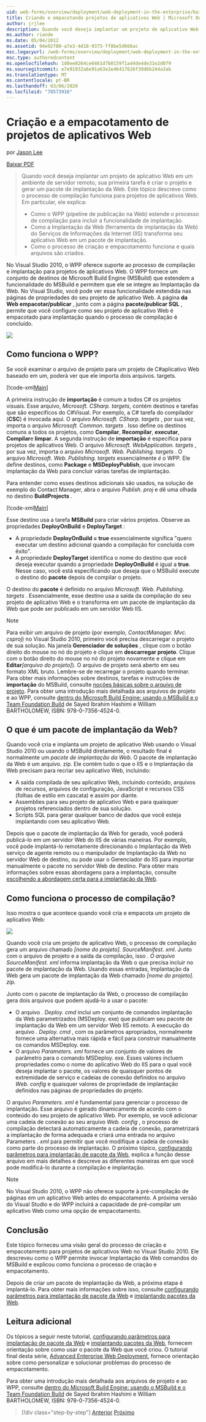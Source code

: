 ```yaml
---
uid: web-forms/overview/deployment/web-deployment-in-the-enterprise/building-and-packaging-web-application-projects
title: Criando e empacotando projetos de aplicativos Web | Microsoft Docs
author: jrjlee
description: Quando você deseja implantar um projeto de aplicativo Web em um ambiente de servidor remoto, sua primeira tarefa é compilar o projeto e gerar um pacote de implantação da Web...
ms.author: riande
ms.date: 05/04/2012
ms.assetid: 94e92f80-a7e3-4d18-9375-ff8be5d666ac
msc.legacyurl: /web-forms/overview/deployment/web-deployment-in-the-enterprise/building-and-packaging-web-application-projects
msc.type: authoredcontent
ms.openlocfilehash: 1d0ee0264ce6461d7b0159f1a44de4de31e2d079
ms.sourcegitcommit: e7e91932a6e91a63e2e46417626f39d6b244a3ab
ms.translationtype: MT
ms.contentlocale: pt-BR
ms.lasthandoff: 03/06/2020
ms.locfileid: "78573916"
---
```

# <a name="building-and-packaging-web-application-projects"></a>Criação e a empacotamento de projetos de aplicativos Web

por [Jason Lee](https://github.com/jrjlee)

[Baixar PDF](https://msdnshared.blob.core.windows.net/media/MSDNBlogsFS/prod.evol.blogs.msdn.com/CommunityServer.Blogs.Components.WeblogFiles/00/00/00/63/56/8130.DeployingWebAppsInEnterpriseScenarios.pdf)

> Quando você deseja implantar um projeto de aplicativo Web em um ambiente de servidor remoto, sua primeira tarefa é criar o projeto e gerar um pacote de implantação da Web. Este tópico descreve como o processo de compilação funciona para projetos de aplicativos Web. Em particular, ele explica:
> 
> - Como o WPP (pipeline de publicação na Web) estende o processo de compilação para incluir a funcionalidade de implantação.
> - Como a Implantação da Web (ferramenta de implantação da Web) do Serviços de Informações da Internet (IIS) transforma seu aplicativo Web em um pacote de implantação.
> - Como o processo de criação e empacotamento funciona e quais arquivos são criados.

No Visual Studio 2010, o WPP oferece suporte ao processo de compilação e implantação para projetos de aplicativos Web. O WPP fornece um conjunto de destinos de Microsoft Build Engine (MSBuild) que estendem a funcionalidade do MSBuild e permitem que ele se integre ao Implantação da Web. No Visual Studio, você pode ver essa funcionalidade estendida nas páginas de propriedades do seu projeto de aplicativo Web. A página **da Web empacotar/publicar** , junto com a página **pacote/publicar SQL** , permite que você configure como seu projeto de aplicativo Web é empacotado para implantação quando o processo de compilação é concluído.

![](building-and-packaging-web-application-projects/_static/image1.png)

## <a name="how-does-the-wpp-work"></a>Como funciona o WPP?

Se você examinar o arquivo de projeto para um projeto de C#aplicativo Web baseado em um, poderá ver que ele importa dois arquivos. targets.

[!code-xml[Main](building-and-packaging-web-application-projects/samples/sample1.xml)]

A primeira instrução de **importação** é comum a todos C# os projetos visuais. Esse arquivo, *Microsoft. CSharp. targets*, contém destinos e tarefas que são específicos do C#Visual. Por exemplo, a C# tarefa do compilador (**CSC**) é invocada aqui. O arquivo *Microsoft. CSharp. targets* , por sua vez, importa o arquivo *Microsoft. Common. targets* . Isso define os destinos comuns a todos os projetos, como **Compilar**, **Recompilar**, **executar**, **Compilar**e **limpar**. A segunda instrução de **importação** é específica para projetos de aplicativos Web. O arquivo *Microsoft. WebApplication. targets* , por sua vez, importa o arquivo *Microsoft. Web. Publishing. targets* . O arquivo *Microsoft. Web. Publishing. targets* essencialmente *é* o WPP. Ele define destinos, como **Package** e **MSDeployPublish**, que invocam implantação da Web para concluir várias tarefas de implantação.

Para entender como esses destinos adicionais são usados, na solução de exemplo do Contact Manager, abra o arquivo *Publish. proj* e dê uma olhada no destino **BuildProjects** .

[!code-xml[Main](building-and-packaging-web-application-projects/samples/sample2.xml)]

Esse destino usa a tarefa **MSBuild** para criar vários projetos. Observe as propriedades **DeployOnBuild** e **DeployTarget** :

- A propriedade **DeployOnBuild = true** essencialmente significa "quero executar um destino adicional quando a compilação for concluída com êxito".
- A propriedade **DeployTarget** identifica o nome do destino que você deseja executar quando a propriedade **DeployOnBuild** é igual a **true**. Nesse caso, você está especificando que deseja que o MSBuild execute o destino do **pacote** depois de compilar o projeto.

O destino do **pacote** é definido no arquivo *Microsoft. Web. Publishing. targets* . Essencialmente, esse destino usa a saída da compilação do seu projeto de aplicativo Web e o transforma em um pacote de implantação da Web que pode ser publicado em um servidor Web IIS.

> [!NOTE]
> Para exibir um arquivo de projeto (por exemplo, <em>ContactManager. Mvc. csproj</em>) no Visual Studio 2010, primeiro você precisa descarregar o projeto de sua solução. Na janela <strong>Gerenciador de soluções</strong> , clique com o botão direito do mouse no nó do projeto e clique em <strong>descarregar projeto</strong>. Clique com o botão direito do mouse no nó do projeto novamente e clique em <strong>Editar</strong><em>[arquivo do projeto]</em>). O arquivo de projeto será aberto em seu formato XML bruto. Lembre-se de recarregar o projeto quando terminar.  
> Para obter mais informações sobre destinos, tarefas e instruções de <strong>importação</strong> do MSBuild, consulte [noções básicas sobre o arquivo de projeto](understanding-the-project-file.md). Para obter uma introdução mais detalhada aos arquivos de projeto e ao WPP, consulte [dentro do Microsoft Build Engine: usando o MSBuild e o Team Foundation Build](http://amzn.com/0735645248) de Sayed Ibrahim Hashimi e William BARTHOLOMEW, ISBN: 978-0-7356-4524-0.

## <a name="what-is-a-web-deployment-package"></a>O que é um pacote de implantação da Web?

Quando você cria e implanta um projeto de aplicativo Web usando o Visual Studio 2010 ou usando o MSBuild diretamente, o resultado final é normalmente um *pacote de implantação da Web*. O pacote de implantação da Web é um arquivo. zip. Ele contém tudo o que o IIS e o Implantação da Web precisam para recriar seu aplicativo Web, incluindo:

- A saída compilada de seu aplicativo Web, incluindo conteúdo, arquivos de recursos, arquivos de configuração, JavaScript e recursos CSS (folhas de estilo em cascata) e assim por diante.
- Assemblies para seu projeto de aplicativo Web e para quaisquer projetos referenciados dentro de sua solução.
- Scripts SQL para gerar qualquer banco de dados que você esteja implantando com seu aplicativo Web.

Depois que o pacote de implantação da Web for gerado, você poderá publicá-lo em um servidor Web do IIS de várias maneiras. Por exemplo, você pode implantá-lo remotamente direcionando o Implantação da Web serviço de agente remoto ou o manipulador de Implantação da Web no servidor Web de destino, ou pode usar o Gerenciador do IIS para importar manualmente o pacote no servidor Web de destino. Para obter mais informações sobre essas abordagens para a implantação, consulte [escolhendo a abordagem certa para a implantação da Web](../configuring-server-environments-for-web-deployment/choosing-the-right-approach-to-web-deployment.md).

## <a name="how-does-the-build-process-work"></a>Como funciona o processo de compilação?

Isso mostra o que acontece quando você cria e empacota um projeto de aplicativo Web:

![](building-and-packaging-web-application-projects/_static/image2.png)

Quando você cria um projeto de aplicativo Web, o processo de compilação gera um arquivo chamado *[nome do projeto]. SourceManifest. xml*. Junto com o arquivo de projeto e a saída da compilação, isso *. O arquivo SourceManifest. xml* informa implantação da Web o que precisa incluir no pacote de implantação da Web. Usando essas entradas, Implantação da Web gera um pacote de implantação da Web chamado *[nome do projeto]. zip*.

Junto com o pacote de implantação da Web, o processo de compilação gera dois arquivos que podem ajudá-lo a usar o pacote:

- O arquivo *. Deploy. cmd* inclui um conjunto de comandos implantação da Web parametrizados (MSDeploy. exe) que publicam seu pacote de implantação da Web em um servidor Web IIS remoto. A execução do arquivo *. Deploy. cmd* , com os parâmetros apropriados, normalmente fornece uma alternativa mais rápida e fácil para construir manualmente os comandos MSDeploy. exe.
- O arquivo *Parameters. xml* fornece um conjunto de valores de parâmetro para o comando MSDeploy. exe. Esses valores incluem propriedades como o nome do aplicativo Web do IIS para o qual você deseja implantar o pacote, os valores de quaisquer pontos de extremidade de serviço e cadeias de conexão definidos no arquivo *Web. config* e quaisquer valores de propriedade de implantação definidos nas páginas de propriedades do projeto.

O arquivo *Parameters. xml* é fundamental para gerenciar o processo de implantação. Esse arquivo é gerado dinamicamente de acordo com o conteúdo do seu projeto de aplicativo Web. Por exemplo, se você adicionar uma cadeia de conexão ao seu arquivo *Web. config* , o processo de compilação detectará automaticamente a cadeia de conexão, parametrizará a implantação de forma adequada e criará uma entrada no arquivo Parameters *. xml* para permitir que você modifique a cadeia de conexão como parte do processo de implantação. O próximo tópico, [configurando parâmetros para implantação de pacote da Web](configuring-parameters-for-web-package-deployment.md), explica a função desse arquivo em mais detalhes e descreve as diferentes maneiras em que você pode modificá-lo durante a compilação e implantação.

> [!NOTE]
> No Visual Studio 2010, o WPP não oferece suporte à pré-compilação de páginas em um aplicativo Web antes do empacotamento. A próxima versão do Visual Studio e do WPP incluirá a capacidade de pré-compilar um aplicativo Web como uma opção de empacotamento.

## <a name="conclusion"></a>Conclusão

Este tópico forneceu uma visão geral do processo de criação e empacotamento para projetos de aplicativos Web no Visual Studio 2010. Ele descreveu como o WPP permite invocar Implantação da Web comandos do MSBuild e explicou como funciona o processo de criação e empacotamento.

Depois de criar um pacote de implantação da Web, a próxima etapa é implantá-lo. Para obter mais informações sobre isso, consulte [configurando parâmetros para implantação de pacote da Web](configuring-parameters-for-web-package-deployment.md) e [implantando pacotes da Web](deploying-web-packages.md).

## <a name="further-reading"></a>Leitura adicional

Os tópicos a seguir neste tutorial, [configurando parâmetros para implantação de pacote da Web](configuring-parameters-for-web-package-deployment.md) e [implantando pacotes da Web](deploying-web-packages.md), fornecem orientação sobre como usar o pacote da Web que você criou. O tutorial final desta série, [Advanced Enterprise Web Deployment](../advanced-enterprise-web-deployment/advanced-enterprise-web-deployment.md), fornece orientação sobre como personalizar e solucionar problemas do processo de empacotamento.

Para obter uma introdução mais detalhada aos arquivos de projeto e ao WPP, consulte [dentro do Microsoft Build Engine: usando o MSBuild e o Team Foundation Build](http://amzn.com/0735645248) de Sayed Ibrahim Hashimi e William BARTHOLOMEW, ISBN: 978-0-7356-4524-0.

> [!div class="step-by-step"]
> [Anterior](understanding-the-build-process.md)
> [Próximo](configuring-parameters-for-web-package-deployment.md)
